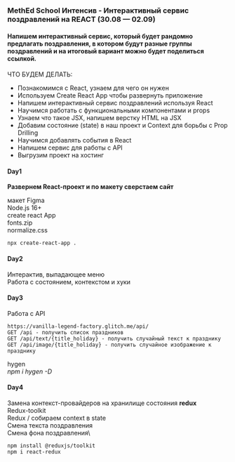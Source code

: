 ### MethEd School Интенсив - Интерактивный сервис поздравлений на REACT (30.08 — 02.09) ###

#### Напишем интерактивный сервис, который будет рандомно предлагать поздравления, в котором будут разные группы поздравлений и на итоговый вариант можно будет поделиться ссылкой.
####


ЧТО БУДЕМ ДЕЛАТЬ:

- Познакомимся с React, узнаем для чего он нужен
- Используем Create React App чтобы развернуть приложение
- Напишем интерактивный сервис поздравлений используя React
- Научимся работать с функциональными компонентами и props
- Узнаем что такое JSX, напишем верстку HTML на JSX
- Добавим состояние (state) в наш проект и Context для борьбы с Prop Drilling
- Научимся добавлять события в React
- Напишем сервис для работы с API
- Выгрузим проект на хостинг

#### Day1 ####
**Развернем React-проект и по макету сверстаем сайт**

макет Figma\
Node.js 16+\
create react App\
fonts.zip\
normalize.css

```
npx create-react-app .
```

#### Day2 ####
Интерактив, выпадающее меню\
Работа с состоянием, контекстом и хуки

#### Day3 ####
Работа с API
```
https://vanilla-legend-factory.glitch.me/api/
GET /api - получить список праздников
GET /api/text/{title_holiday} - получить случайный текст к празднику
GET /api/image/{title_holiday} - получить случайное изображение к празднику
```

hygen\
*npm i hygen -D*

#### Day4 ####
Замена контекст-провайдеров на хранилище состояния **redux**\
Redux-toolkit\
Redux / собираем context в state\
Смена текста поздравления\
Смена фона поздравления\

```
npm install @reduxjs/toolkit
npm i react-redux
```



